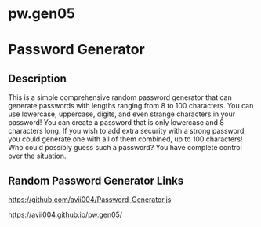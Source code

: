 # pw.gen05

# Password Generator

## Description

This is a simple comprehensive random password generator that can generate passwords with lengths ranging from 8 to 100 characters. You can use lowercase, uppercase, digits, and even strange characters in your password! You can create a password that is only lowercase and 8 characters long. If you wish to add extra security with a strong password, you could generate one with all of them combined, up to 100 characters! Who could possibly guess such a password? You have complete control over the situation.

## Random Password Generator Links
https://github.com/avii004/Password-Generator.js

https://avii004.github.io/pw.gen05/
